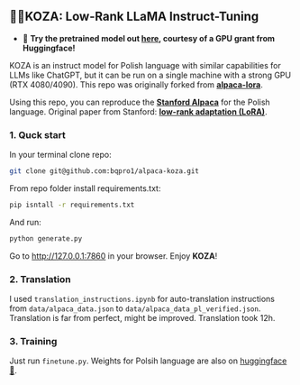 ## 🐐🌲KOZA: Low-Rank LLaMA Instruct-Tuning

- 🤗 **Try the pretrained model out [here](https://huggingface.co/spaces/tloen/alpaca-lora), courtesy of a GPU grant from Huggingface!**

KOZA is an instruct model for Polish language with similar capabilities for LLMs like ChatGPT, but it can be run on a single machine with a strong GPU (RTX 4080/4090).
This repo was originally forked from [**alpaca-lora**](https://github.com/tloen/alpaca-lora).

Using this repo, you can reproduce the [**Stanford Alpaca**](https://github.com/tatsu-lab/stanford_alpaca) for the Polish language. Original paper from Stanford: [**low-rank adaptation (LoRA)**](https://arxiv.org/pdf/2106.09685.pdf).

### 1. Quck start

In your terminal clone repo:
```bash
git clone git@github.com:bqpro1/alpaca-koza.git
``` 
From repo folder install requirements.txt:
```bash
pip isntall -r requirements.txt
``` 
And run:
```bash
python generate.py
```
Go to  http://127.0.0.1:7860 in your browser. Enjoy **KOZA**!

### 2. Translation  

I used `translation_instructions.ipynb` for auto-translation instructions from `data/alpaca_data.json` to `data/alpaca_data_pl_verified.json`. Translation is far from perfect, might be improved. Translation took 12h. 


### 3. Training

Just run `finetune.py`. 
Weights for Polsih language are also on [huggingface🤗](https://huggingface.co/Lbuk/alpaca-koza-7b).